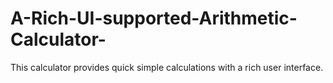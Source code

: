 # A-Rich-UI-supported-Arithmetic-Calculator-
This calculator provides quick simple calculations with a rich user interface. 
